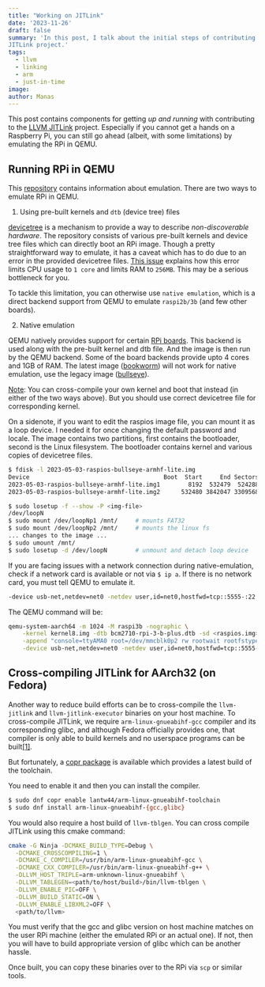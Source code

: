 ```yaml
---
title: "Working on JITLink"
date: '2023-11-26'
draft: false
summary: 'In this post, I talk about the initial steps of contributing to LLVM
JITLink project.'
tags:
  - llvm
  - linking
  - arm
  - just-in-time
image:
author: Manas
---
```


This post contains components for getting _up and running_ with contributing to
the [LLVM JITLink](https://llvm.org/docs/JITLink.html#jit-linking) project.
Especially if you cannot get a hands on a Raspberry Pi, you can still go ahead
(albeit, with some limitations) by emulating the RPi in QEMU.


## Running RPi in QEMU

This [repository](https://github.com/dhruvvyas90/qemu-rpi-kernel) contains
information about emulation. There are two ways to emulate RPi in QEMU.

1. Using pre-built kernels and `dtb` (device tree) files 

[devicetree](https://en.wikipedia.org/wiki/Devicetree) is a mechanism to provide
a way to describe _non-discoverable hardware_.
The repository consists of various pre-built kernels and device tree files which
can directly boot an RPi image. Though a pretty straightforward way to emulate,
it has a caveat which has to do due to an error in the provided devicetree
files. [This issue](https://github.com/dhruvvyas90/qemu-rpi-kernel/issues/82)
explains how this error limits CPU usage to `1 core` and limits RAM to `256MB`.
This may be a serious bottleneck for you.

To tackle this limitation, you can otherwise use `native emulation`, which is a
direct backend support from QEMU to emulate `raspi2b/3b` (and few other boards).

2. Native emulation

QEMU natively provides support for certain [RPi
boards](https://www.qemu.org/docs/master/system/arm/raspi.html). This backend is
used along with the pre-built kernel and dtb file. And the image is then run by
the QEMU backend. Some of the board backends provide upto 4 cores and 1GB of
RAM.
The latest image
([bookworm](https://downloads.raspberrypi.com/raspios_armhf/images/raspios_armhf-2023-10-10/2023-10-10-raspios-bookworm-armhf.img.xz))
will not work for native emulation, use the legacy image
([bullseye](https://downloads.raspberrypi.com/raspios_oldstable_armhf/images/raspios_oldstable_armhf-2023-10-10/2023-05-03-raspios-bullseye-armhf.img.xz)).

<u>Note</u>: You can cross-compile your own kernel and boot that instead (in
either of the two ways above). But you should use correct devicetree file for
corresponding kernel.

On a sidenote, if you want to edit the raspios image file, you can mount it
as a loop device. I needed it for once changing the default password and locale.
The image contains two partitions, first contains the bootloader, second is the
Linux filesystem. The bootloader contains kernel and various copies of
devicetree files.


```bash
$ fdisk -l 2023-05-03-raspios-bullseye-armhf-lite.img
Device                                      Boot  Start     End Sectors  Size Id Type
2023-05-03-raspios-bullseye-armhf-lite.img1        8192  532479  524288  256M  c W95 FA
2023-05-03-raspios-bullseye-armhf-lite.img2      532480 3842047 3309568  1.6G 83 Linux

$ sudo losetup -f --show -P <img-file>
/dev/loopN
$ sudo mount /dev/loopNp1 /mnt/     # mounts FAT32
$ sudo mount /dev/loopNp2 /mnt/     # mounts the linux fs
... changes to the image ...
$ sudo umount /mnt/
$ sudo losetup -d /dev/loopN        # unmount and detach loop device

```


If you are facing issues with a network connection during native-emulation,
check if a network card is available or not via `$ ip a`. If there is no network
card, you must tell QEMU to emulate it.

```bash
-device usb-net,netdev=net0 -netdev user,id=net0,hostfwd=tcp::5555-:22
```

The QEMU command will be:

```bash
qemu-system-aarch64 -m 1024 -M raspi3b -nographic \
    -kernel kernel8.img -dtb bcm2710-rpi-3-b-plus.dtb -sd <raspios.img> \
    -append "console=ttyAMA0 root=/dev/mmcblk0p2 rw rootwait rootfstype=ext4" \
    -device usb-net,netdev=net0 -netdev user,id=net0,hostfwd=tcp::5555-:22
```

## Cross-compiling JITLink for AArch32 (on Fedora)

Another way to reduce build efforts can be to cross-compile the `llvm-jitlink`
and `llvm-jitlink-executor` binaries on your host machine. To cross-compile
JITLink, we require `arm-linux-gnueabihf-gcc` compiler and its corresponding
glibc, and although Fedora officially provides one, that compiler is only
able to build kernels and no userspace programs can be
built[[1]](https://packages.fedoraproject.org/pkgs/cross-gcc/gcc-arm-linux-gnu/).

But fortunately, a [copr
package](https://copr.fedorainfracloud.org/coprs/lantw44/arm-linux-gnueabihf-toolchain/)
is available which provides a latest build of the toolchain.

You need to enable it and then you can install the compiler.

```bash
$ sudo dnf copr enable lantw44/arm-linux-gnueabihf-toolchain
$ sudo dnf install arm-linux-gnueabihf-{gcc,glibc}
```

You would also require a host build of `llvm-tblgen`. You can cross compile
JITLink using this cmake command:

```bash
cmake -G Ninja -DCMAKE_BUILD_TYPE=Debug \
  -DCMAKE_CROSSCOMPILING=1 \
  -DCMAKE_C_COMPILER=/usr/bin/arm-linux-gnueabihf-gcc \
  -DCMAKE_CXX_COMPILER=/usr/bin/arm-linux-gnueabihf-g++ \
  -DLLVM_HOST_TRIPLE=arm-unknown-linux-gnueabihf \
  -DLLVM_TABLEGEN=<path/to/host/build>/bin/llvm-tblgen \
  -DLLVM_ENABLE_PIC=OFF \
  -DLLVM_BUILD_STATIC=ON \
  -DLLVM_ENABLE_LIBXML2=OFF \
  <path/to/llvm>
```

You must verify that the gcc and glibc version on host machine matches on the
user RPi machine (either the emulated RPi or an actual one). If not, then you
will have to build appropriate version of glibc which can be another hassle.

Once built, you can copy these binaries over to the RPi via `scp` or similar
tools.
